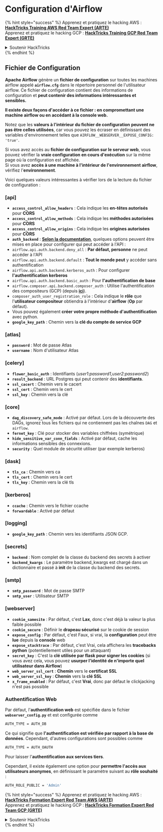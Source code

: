 # Configuration d'Airflow

{% hint style="success" %}
Apprenez et pratiquez le hacking AWS :<img src="../../.gitbook/assets/image (1) (1) (1) (1).png" alt="" data-size="line">[**HackTricks Training AWS Red Team Expert (ARTE)**](https://training.hacktricks.xyz/courses/arte)<img src="../../.gitbook/assets/image (1) (1) (1) (1).png" alt="" data-size="line">\
Apprenez et pratiquez le hacking GCP : <img src="../../.gitbook/assets/image (2) (1).png" alt="" data-size="line">[**HackTricks Training GCP Red Team Expert (GRTE)**<img src="../../.gitbook/assets/image (2) (1).png" alt="" data-size="line">](https://training.hacktricks.xyz/courses/grte)

<details>

<summary>Soutenir HackTricks</summary>

* Vérifiez les [**plans d'abonnement**](https://github.com/sponsors/carlospolop) !
* **Rejoignez le** 💬 [**groupe Discord**](https://discord.gg/hRep4RUj7f) ou le [**groupe telegram**](https://t.me/peass) ou **suivez-nous sur** **Twitter** 🐦 [**@hacktricks\_live**](https://twitter.com/hacktricks_live)**.**
* **Partagez des astuces de hacking en soumettant des PRs aux** [**HackTricks**](https://github.com/carlospolop/hacktricks) et [**HackTricks Cloud**](https://github.com/carlospolop/hacktricks-cloud) dépôts github.

</details>
{% endhint %}

## Fichier de Configuration

**Apache Airflow** génère un **fichier de configuration** sur toutes les machines airflow appelé **`airflow.cfg`** dans le répertoire personnel de l'utilisateur airflow. Ce fichier de configuration contient des informations de configuration et **peut contenir des informations intéressantes et sensibles.**

**Il existe deux façons d'accéder à ce fichier : en compromettant une machine airflow ou en accédant à la console web.**

Notez que les **valeurs à l'intérieur du fichier de configuration** **peuvent ne pas être celles utilisées**, car vous pouvez les écraser en définissant des variables d'environnement telles que `AIRFLOW__WEBSERVER__EXPOSE_CONFIG: 'true'`.

Si vous avez accès au **fichier de configuration sur le serveur web**, vous pouvez vérifier la **vraie configuration en cours d'exécution** sur la même page où la configuration est affichée.\
Si vous avez **accès à une machine à l'intérieur de l'environnement airflow**, vérifiez l'**environnement**.

Voici quelques valeurs intéressantes à vérifier lors de la lecture du fichier de configuration :

### \[api]

* **`access_control_allow_headers`** : Cela indique les **en-têtes autorisés** pour **CORS**
* **`access_control_allow_methods`** : Cela indique les **méthodes autorisées** pour **CORS**
* **`access_control_allow_origins`** : Cela indique les **origines autorisées** pour **CORS**
* **`auth_backend`** : [**Selon la documentation**](https://airflow.apache.org/docs/apache-airflow/stable/security/api.html), quelques options peuvent être mises en place pour configurer qui peut accéder à l'API :
* `airflow.api.auth.backend.deny_all` : **Par défaut, personne** ne peut accéder à l'API
* `airflow.api.auth.backend.default` : **Tout le monde peut** y accéder sans authentification
* `airflow.api.auth.backend.kerberos_auth` : Pour configurer **l'authentification kerberos**
* `airflow.api.auth.backend.basic_auth` : Pour **l'authentification de base**
* `airflow.composer.api.backend.composer_auth` : Utilise l'authentification des compositeurs (GCP) (depuis [**ici**](https://cloud.google.com/composer/docs/access-airflow-api)).
* `composer_auth_user_registration_role` : Cela indique le **rôle** que l'**utilisateur compositeur** obtiendra à l'intérieur d'**airflow** (**Op** par défaut).
* Vous pouvez également **créer votre propre méthode d'authentification** avec python.
* **`google_key_path`** : Chemin vers la **clé du compte de service GCP**

### **\[atlas]**

* **`password`** : Mot de passe Atlas
* **`username`** : Nom d'utilisateur Atlas

### \[celery]

* **`flower_basic_auth`** : Identifiants (_user1:password1,user2:password2_)
* **`result_backend`** : URL Postgres qui peut contenir des **identifiants**.
* **`ssl_cacert`** : Chemin vers le cacert
* **`ssl_cert`** : Chemin vers le cert
* **`ssl_key`** : Chemin vers la clé

### \[core]

* **`dag_discovery_safe_mode`** : Activé par défaut. Lors de la découverte des DAGs, ignorez tous les fichiers qui ne contiennent pas les chaînes `DAG` et `airflow`.
* **`fernet_key`** : Clé pour stocker des variables chiffrées (symétrique)
* **`hide_sensitive_var_conn_fields`** : Activé par défaut, cache les informations sensibles des connexions.
* **`security`** : Quel module de sécurité utiliser (par exemple kerberos)

### \[dask]

* **`tls_ca`** : Chemin vers ca
* **`tls_cert`** : Chemin vers le cert
* **`tls_key`** : Chemin vers la clé tls

### \[kerberos]

* **`ccache`** : Chemin vers le fichier ccache
* **`forwardable`** : Activé par défaut

### \[logging]

* **`google_key_path`** : Chemin vers les identifiants JSON GCP.

### \[secrets]

* **`backend`** : Nom complet de la classe du backend des secrets à activer
* **`backend_kwargs`** : Le paramètre backend\_kwargs est chargé dans un dictionnaire et passé à **init** de la classe du backend des secrets.

### \[smtp]

* **`smtp_password`** : Mot de passe SMTP
* **`smtp_user`** : Utilisateur SMTP

### \[webserver]

* **`cookie_samesite`** : Par défaut, c'est **Lax**, donc c'est déjà la valeur la plus faible possible
* **`cookie_secure`** : Définir le **drapeau sécurisé** sur le cookie de session
* **`expose_config`** : Par défaut, c'est Faux, si vrai, la **configuration** peut être **lue** depuis la **console** web
* **`expose_stacktrace`** : Par défaut, c'est Vrai, cela affichera les **tracebacks python** (potentiellement utiles pour un attaquant)
* **`secret_key`** : C'est la **clé utilisée par flask pour signer les cookies** (si vous avez cela, vous pouvez **usurper l'identité de n'importe quel utilisateur dans Airflow**)
* **`web_server_ssl_cert`** : **Chemin** vers le **certificat SSL**
* **`web_server_ssl_key`** : **Chemin** vers la **clé SSL**
* **`x_frame_enabled`** : Par défaut, c'est **Vrai**, donc par défaut le clickjacking n'est pas possible

### Authentification Web

Par défaut, l'**authentification web** est spécifiée dans le fichier **`webserver_config.py`** et est configurée comme
```bash
AUTH_TYPE = AUTH_DB
```
Ce qui signifie que **l'authentification est vérifiée par rapport à la base de données**. Cependant, d'autres configurations sont possibles comme
```bash
AUTH_TYPE = AUTH_OAUTH
```
Pour laisser l'**authentification aux services tiers**.

Cependant, il existe également une option pour **permettre l'accès aux utilisateurs anonymes**, en définissant le paramètre suivant au **rôle souhaité** :
```bash
AUTH_ROLE_PUBLIC = 'Admin'
```
{% hint style="success" %}
Apprenez et pratiquez le hacking AWS :<img src="../../.gitbook/assets/image (1) (1) (1) (1).png" alt="" data-size="line">[**HackTricks Formation Expert Red Team AWS (ARTE)**](https://training.hacktricks.xyz/courses/arte)<img src="../../.gitbook/assets/image (1) (1) (1) (1).png" alt="" data-size="line">\
Apprenez et pratiquez le hacking GCP : <img src="../../.gitbook/assets/image (2) (1).png" alt="" data-size="line">[**HackTricks Formation Expert Red Team GCP (GRTE)**<img src="../../.gitbook/assets/image (2) (1).png" alt="" data-size="line">](https://training.hacktricks.xyz/courses/grte)

<details>

<summary>Soutenir HackTricks</summary>

* Consultez les [**plans d'abonnement**](https://github.com/sponsors/carlospolop)!
* **Rejoignez le** 💬 [**groupe Discord**](https://discord.gg/hRep4RUj7f) ou le [**groupe telegram**](https://t.me/peass) ou **suivez** nous sur **Twitter** 🐦 [**@hacktricks\_live**](https://twitter.com/hacktricks_live)**.**
* **Partagez des astuces de hacking en soumettant des PRs aux** [**HackTricks**](https://github.com/carlospolop/hacktricks) et [**HackTricks Cloud**](https://github.com/carlospolop/hacktricks-cloud) dépôts github.

</details>
{% endhint %}
